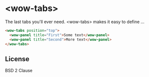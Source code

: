 # &lt;wow-tabs&gt;

The last tabs you'll ever need. &lt;wow-tabs&gt; makes it easy to define ...

<!--
```
<custom-element-demo>
  <template>
    <link rel="import" href="./wowtabs.html">
    <style>
      wow-tabs {
        width: 400px;
        margin-bottom: 200px;
      }

      wow-panel {
        font-size: 115%;
        margin-top: 20px;
      }
    </style>
    <next-code-block></next-code-block>
  </template>
</custom-element-demo>
```
-->
```html
<wow-tabs position="top">
  <wow-panel title="First">Some text</wow-panel>
  <wow-panel title="Second">More text</wow-panel>
</wow-tabs>
```

## License

BSD 2 Clause
